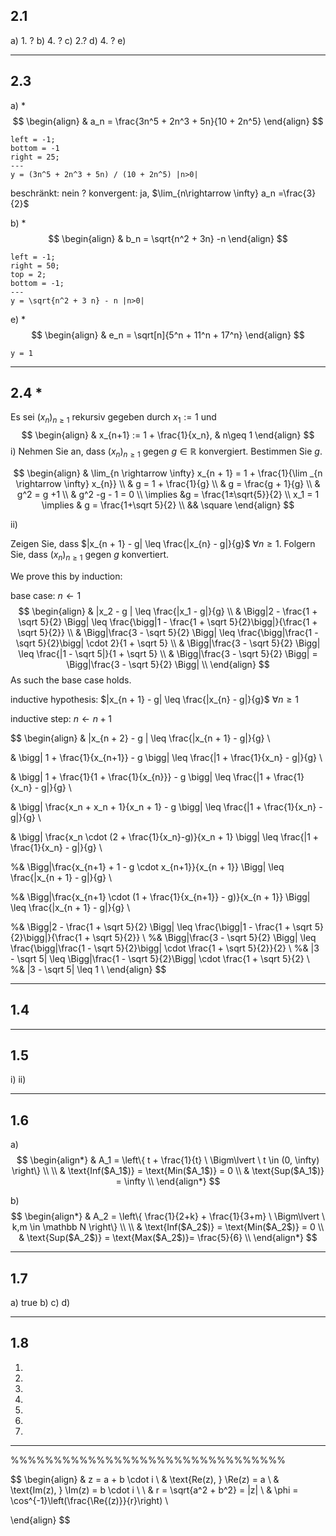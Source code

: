 ## 2.1
a) 1. ?
b) 4. ?
c) 2.?
d) 4. ?
e) 

___
## 2.3 
a) \*
$$
\begin{align}
& a_n = \frac{3n^5 + 2n^3 + 5n}{10 + 2n^5}
\end{align}
$$
```desmos-graph
left = -1;
bottom = -1
right = 25;
---
y = (3n^5 + 2n^3 + 5n) / (10 + 2n^5) |n>0|
```

beschränkt: nein ?
konvergent: ja, $\lim_{n\rightarrow \infty} a_n =\frac{3}{2}$ 

b) \*
$$
\begin{align}
& b_n = \sqrt{n^2 + 3n} -n
\end{align}
$$
```desmos-graph
left = -1;
right = 50;
top = 2;
bottom = -1;
---
y = \sqrt{n^2 + 3 n} - n |n>0|
```



e) \*
$$
\begin{align}
& e_n = \sqrt[n]{5^n + 11^n + 17^n}
\end{align}
$$
```desmos-graph
y = 1
```
		
___
## 2.4 \*
Es sei $(x_n)_{n\geq 1}$ rekursiv gegeben durch $x_1 := 1$ und
$$
\begin{align}
& x_{n+1} := 1 + \frac{1}{x_n}, & n\geq 1 
\end{align}
$$
i) Nehmen Sie an, dass $(x_n)_{n\geq 1}$ gegen $g \in \mathbb R$ konvergiert. Bestimmen Sie $g$.

$$
\begin{align}
& \lim_{n \rightarrow \infty} x_{n + 1} = 1 + \frac{1}{\lim _{n \rightarrow \infty} x_{n}} \\
& g = 1 + \frac{1}{g} \\
& g = \frac{g + 1}{g} \\
& g^2 = g +1 \\
& g^2 -g - 1 = 0 \\
\implies &g = \frac{1±\sqrt{5}}{2} \\
x_1 = 1 \implies & g = \frac{1+\sqrt 5}{2} \\
&& \square
\end{align}
$$


ii)

Zeigen Sie, dass $|x_{n + 1} - g| \leq \frac{|x_{n} - g|}{g}$ $\forall n \geq 1$. Folgern Sie, dass $(x_n)_{n\geq 1}$ gegen $g$ konvertiert.

We prove this by induction:

base case:
$n \leftarrow 1$
$$
\begin{align}
& |x_2 - g | \leq \frac{|x_1 - g|}{g} \\
& \Bigg|2 - \frac{1 + \sqrt 5}{2} \Bigg| \leq \frac{\bigg|1 - \frac{1 + \sqrt 5}{2}\bigg|}{\frac{1 + \sqrt 5}{2}} \\
& \Bigg|\frac{3 - \sqrt 5}{2} \Bigg| \leq \frac{\bigg|\frac{1 - \sqrt 5}{2}\bigg| \cdot 2}{1 + \sqrt 5} \\
& \Bigg|\frac{3 - \sqrt 5}{2} \Bigg| \leq \frac{|1 - \sqrt 5|}{1 + \sqrt 5} \\
& \Bigg|\frac{3 - \sqrt 5}{2} \Bigg| = \Bigg|\frac{3 - \sqrt 5}{2} \Bigg| \\
\end{align}
$$
As such the base case holds.


inductive hypothesis:
$|x_{n + 1} - g| \leq \frac{|x_{n} - g|}{g}$ $\forall n \geq 1$


inductive step:
$n \leftarrow n + 1$

$$
\begin{align}
& |x_{n + 2} - g | \leq \frac{|x_{n + 1} - g|}{g} \\

& \bigg| 1 + \frac{1}{x_{n+1}} - g \bigg| \leq \frac{|1 + \frac{1}{x_n} - g|}{g} \\

& \bigg| 1 + \frac{1}{1 + \frac{1}{x_{n}}} - g \bigg| \leq \frac{|1 + \frac{1}{x_n} - g|}{g} \\

& \bigg| \frac{x_n + x_n + 1}{x_n + 1} - g \bigg| \leq \frac{|1 + \frac{1}{x_n} - g|}{g} \\

& \bigg| \frac{x_n \cdot (2 + \frac{1}{x_n}-g)}{x_n + 1} \bigg| \leq \frac{|1 + \frac{1}{x_n} - g|}{g} \\



%& \Bigg|\frac{x_{n+1} + 1 - g \cdot x_{n+1}}{x_{n + 1}} \Bigg| \leq \frac{|x_{n + 1} - g|}{g} \\

%& \Bigg|\frac{x_{n+1} \cdot (1 + \frac{1}{x_{n+1}} - g)}{x_{n + 1}} \Bigg| \leq \frac{|x_{n + 1} - g|}{g} \\


%& \Bigg|2 - \frac{1 + \sqrt 5}{2} \Bigg| \leq \frac{\bigg|1 - \frac{1 + \sqrt 5}{2}\bigg|}{\frac{1 + \sqrt 5}{2}} \\
%& \Bigg|\frac{3 - \sqrt 5}{2} \Bigg| \leq \frac{\bigg|\frac{1 - \sqrt 5}{2}\bigg| \cdot \frac{1 + \sqrt 5}{2}}{2} \\
%& |3 - \sqrt 5| \leq \Bigg|\frac{1 - \sqrt 5}{2}\Bigg| \cdot \frac{1 + \sqrt 5}{2} \\
%& |3 - \sqrt 5| \leq 1 \\
\end{align}
$$



___
## 1.4

___
## 1.5
i)
ii)

___
## 1.6
a)
$$
\begin{align*}
& A_1 = \left\{ t + \frac{1}{t} \ \Bigm\lvert \ t \in (0, \infty) \right\} \\ \\
& \text{Inf($A_1$)} = \text{Min($A_1$)} = 0 \\
& \text{Sup($A_1$)} = \infty \\
\end{align*}
$$

b)
$$
\begin{align*}
& A_2 = \left\{ \frac{1}{2+k} + \frac{1}{3+m} \ \Bigm\lvert \ k,m \in \mathbb N \right\} \\ \\
& \text{Inf($A_2$)} = \text{Min($A_2$)} = 0 \\
& \text{Sup($A_2$)} = \text{Max($A_2$)}= \frac{5}{6} \\
\end{align*}
$$

___
## 1.7
a) true
b) 
c)
d)

___
## 1.8




1)
2)
3)
4)
5)
6)
7)



___
%%%%%%%%%%%%%%%%%%%%%%%%%%%%%%%%


$$
\begin{align}
& z = a + b \cdot i \\
& \text{Re(z), } \Re(z) = a \\
& \text{Im(z), } \Im(z) = b \cdot i \\ \\
& r = \sqrt{a^2 + b^2} = |z| \\
& \phi = \cos^{-1}\left(\frac{\Re{(z)}}{r}\right) \\

\end{align}
$$




